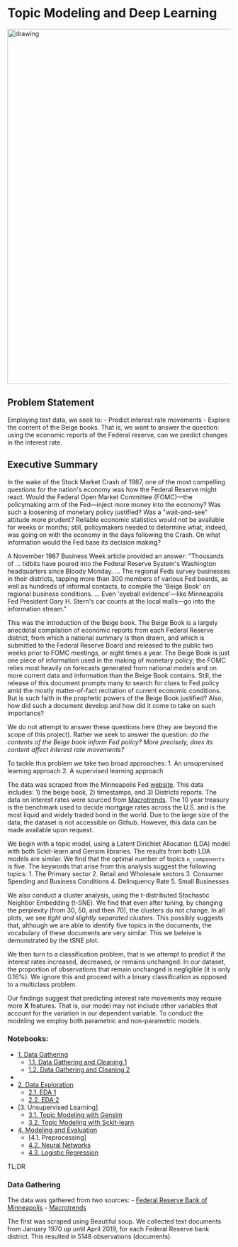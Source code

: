 # Topic Modeling and Deep Learning 


<img src="./images/wordcloud_1.png" alt="drawing" width="800"/>

## Problem Statement

  Employing text data, we seek to:
      - Predict interest rate movements
      - Explore the content of the Beige books.
  That is, we want to answer the question: using the economic reports of the Federal reserve, can we predict changes in the interest rate. 


## Executive Summary

   In the wake of the Stock Market Crash of 1987, one of the most compelling questions for the nation's economy was how the Federal Reserve might react. Would the Federal Open Market Committee (FOMC)—the policymaking arm of the Fed—inject more money into the economy? Was such a loosening of monetary policy justified? Was a "wait-and-see" attitude more prudent? Reliable economic statistics would not be available for weeks or months; still, policymakers needed to determine what, indeed, was going on with the economy in the days following the Crash. On what information would the Fed base its decision making? 

   A November 1987 Business Week article provided an answer: "Thousands of ... tidbits have poured into the Federal Reserve System's Washington headquarters since Bloody Monday. ... The regional Feds survey businesses in their districts, tapping more than 300 members of various Fed boards, as well as hundreds of informal contacts, to compile the 'Beige Book' on regional business conditions. ... Even 'eyeball evidence'—like Minneapolis Fed President Gary H. Stern's car counts at the local malls—go into the information stream."
    
   This was the introduction of the Beige book. The Beige Book is a largely anecdotal compilation of economic reports from each Federal Reserve district, from which a national summary is then drawn, and which is submitted to the Federal Reserve Board and released to the public two weeks prior to FOMC meetings, or eight times a year. The Beige Book is just one piece of information used in the making of monetary policy; the FOMC relies most heavily on forecasts generated from national models and on more current data and information than the Beige Book contains. Still, the release of this document prompts many to search for clues to Fed policy amid the mostly matter-of-fact recitation of current economic conditions. But is such faith in the prophetic powers of the Beige Book justified? Also, how did such a document develop and how did it come to take on such importance?
   
   We do not attempt to answer these questions here (they are beyond the scope of this project). Rather we seek to answer the question: *do the contents of the Beige book inform Fed policy? More precisely, does its content affect interest rate movements?* 
   
   To tackle this problem we take two broad approaches:
       1. An unsupervised learning approach
       2. A supervised learning approach
   
   The data was scraped from the Minneapolis Fed [website](https://www.minneapolisfed.org/news-and-events/beige-book-archive). This data includes: 1) the beige book, 2) timestamps, and 3) Districts reports. The data on interest rates were sourced from [Macrotrends](https://www.macrotrends.net/2016/10-year-treasury-bond-rate-yield-chart). The 10 year treasury is the benchmark used to decide mortgage rates across the U.S. and is the most liquid and widely traded bond in the world. Due to the large size of the data, the dataset is not accessible on Github. However, this data can be made available upon request.
   
   We begin with a topic model, using a Latent Dirichlet Allocation (LDA) model with both Sckit-learn and Gensim libraries. The results from both LDA models are similar. We find that the optimal number of topics `n_components` is five. The keywords that arise from this analysis suggest the following topics:
       1. The Primary sector
       2. Retail and Wholesale sectors
       3. Consumer Spending and Business Conditions
       4. Delinquency Rate
       5. Small Businesses
       
   We also conduct a cluster analysis, using the t-distributed Stochastic Neighbor Embedding (t-SNE). We find that even after tuning, by changing the perplexity (from 30, 50, and then 70), the clusters do not change. In all plots, we see *tight and slightly separated clusters*. This possibly suggests that, although we are able to identify five topics in the documents, the vocabulary of these documents are very similar. This we beleive is demonstrated by the tSNE plot.
   
   We then turn to a classification problem, that is we attempt to predict if the interest rates increased, decreased, or remains unchanged. In our dataset, the proportion of observations that remain unchanged is negligible (it is only 0.16%). We ignore this and proceed with a binary classification as opposed to a multiclass problem.
   
   Our findings suggest that predicting interest rate movements may require more **X** features. That is, our model may not include other variables that account for the variation in our dependent variable. To conduct the modeling we employ both parametric and non-parametric models. 
   
   
### Notebooks:
- [1. Data Gathering](.ipynb)
    - [1.1. Data Gathering and Cleaning 1]()
    - [1.2. Data Gathering and Cleaning 2]()
- [](https://git.generalassemb.ly/iceberg/DSI-Client-Project/blob/master/02.1_Data_Cleaning_Tweets.ipynb)
- [2. Data Exploration](.ipynb)
    - [2.1. EDA 1]()
    - [2.2. EDA 2]()
- [3. Unsupervised Learning]
    - [3.1. Topic Modeling with Gensim]()
    - [3.2. Topic Modeling with Sckit-learn]()
- [4. Modeling and Evaluation]()
    - [4.1. Preprocessing]
    - [4.2. Neural Networks]()
    - [4.3. Logistic Regression]()

TL;DR

### Data Gathering

   The data was gathered from two sources:
       - [Federal Reserve Bank of Minneapolis](https://www.minneapolisfed.org/news-and-events/beige-book-archive)
       - [Macrotrends](https://www.macrotrends.net/2016/10-year-treasury-bond-rate-yield-chart)
       
   The first was scraped using Beautiful soup. We collected text documents from January 1970 up until April 2019, for each Federal Reserve bank district. This resulted in 5148 observations (documents).
    
   
   
   
   
   
   
   
   
   
   
   
